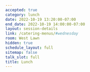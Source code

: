 ```yaml
---
accepted: true
category: lunch
date: 2022-10-19 13:20:00-07:00
end_date: 2022-10-19 14:00:00-07:00
layout: session-details
link: /catering-menus/#wednesday
room: West Lawn
hidden: true
schedule_layout: full
sitemap: false
talk_slot: full
title: Lunch
---
```


